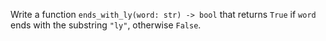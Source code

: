 Write a function `ends_with_ly(word: str) -> bool` that returns `True` if `word` ends with the substring `"ly"`, otherwise `False`.